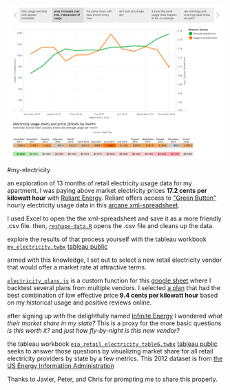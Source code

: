 [![](https://raw.githubusercontent.com/micahstubbs/my-electricity/master/chart.png)](https://public.tableausoftware.com/profile/micah.stubbs#!/vizhome/my_electricity/Story)

#my-electricity

an exploration of 13 months of retail electricity usage data for my apartment.  I was paying above market electricity prices **17.2 cents per kilowatt hour** with [Reliant Energy](https://www.reliant.com/en/residential/join-now/new.jsp).  Reliant offers access to ["Green Button"](http://www.greenbuttondata.org/) hourly electricity usage data in this [arcane xml-spreadsheet](https://github.com/micahstubbs/my-electricity/tree/master/ReliantGreenButtonData).

I used Excel to open the the xml-spreadsheet and save it as a more friendly .csv file.  then, [`reshape-data.R`](https://github.com/micahstubbs/my-electricity/blob/master/reshape-data.R) opens the .csv file and cleans up the data.

explore the results of that process yourself with the tableau workbook [`my_electricity.twbx`](https://github.com/micahstubbs/my-electricity/blob/master/my_electricity.twbx) [tableau public](https://public.tableausoftware.com/profile/micah.stubbs#!/vizhome/my_electricity/Story)

armed with this knowledge, I set out to select a new retail electricity vendor that would offer a market rate at attractive terms.

[`electricity_plans.js`](https://raw.githubusercontent.com/micahstubbs/my-electricity/master/electricity_plans.js) is a custom function for this [google sheet](https://docs.google.com/spreadsheets/d/1e-231CUqrFUtJOeXamyEtrQ_sj0Q-NCW9nQitKVCLBw/edit?usp=sharing) where I backtest several plans from multiple vendors. I selected [a plan](https://www.infiniteenergy.com/api/efl/CenterPoint/The_All-Inclusive_6_mo) that had the best combination of low effective price **9.4 cents per kilowatt hour**  based on my historical usage and positive reviews online.

after signing up with the delightfully named [Infinite Energy](http://www.infiniteenergy.com/) I wondered *what their market share in my state?*  This is a proxy for the more basic questions *is this worth it?* and *just how fly-by-night is this new vendor?* 

the tableau workbook [`eia_retail_electricity_table6.twbx`](https://github.com/micahstubbs/my-electricity/blob/master/eia_retail_electricity_table6.twbx?raw=true) [tableau public](https://public.tableausoftware.com/profile/micah.stubbs#!/vizhome/eia_retail_electricity_table6/Dashboard) seeks to answer those questions by visualizing market share for all retail electricity providers by state by a few metrics.  This 2012 dataset is from [the US Energy Information Administration](http://www.eia.gov/electricity/data.cfm#sales)

Thanks to Javier, Peter, and Chris for prompting me to share this properly.








